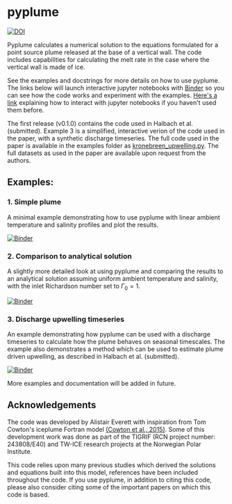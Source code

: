 # pyplume

[![DOI](https://zenodo.org/badge/DOI/10.5281/zenodo.2198959.svg)](https://doi.org/10.5281/zenodo.2198959)

Pyplume calculates a numerical solution to the equations formulated for a point
source plume released at the base of a vertical wall. The code includes
capabilities for calculating the melt rate in the case where the vertical wall
is made of ice.

See the examples and docstrings for more details on how to use pyplume. The
links below will launch interactive jupyter notebooks with
[Binder](https://mybinder.readthedocs.io/en/latest/) so you can see how the code
works and experiment with the examples. [Here's a
link](https://medium.com/codingthesmartway-com-blog/getting-started-with-jupyter-notebook-for-python-4e7082bd5d46#f8b4)
explaining how to interact with jupyter notebooks if you haven't used them
before.

The first release (v0.1.0) contains the code used in Halbach et al. (submitted).
Example 3 is a simplified, interactive verion of the code used in the paper,
with a synthetic discharge timeseries. The full code used in the paper is
available in the examples folder as
[kronebreen_upwelling.py](https://github.com/alistaireverett/pyplume/blob/master/examples/kronebreen_upwelling.py).
The full datasets as used in the paper are available upon request from the authors.

## Examples:

### 1. Simple plume

A minimal example demonstrating how to use pyplume with linear ambient
temperature and salinity profiles and plot the results.

[![Binder](https://mybinder.org/badge_logo.svg)](https://mybinder.org/v2/gh/alistaireverett/pyplume/master?filepath=examples%2Fsimple_plume.ipynb)

### 2. Comparison to analytical solution

A slightly more detailed look at using pyplume and comparing the results to an
analytical solution assuming uniform ambient temperature and salinity, with the
inlet Richardson number set to $\Gamma_0=1$.

[![Binder](https://mybinder.org/badge_logo.svg)](https://mybinder.org/v2/gh/alistaireverett/pyplume/master?filepath=examples%2Fpyplume_vs_analytical.ipynb)

### 3. Discharge upwelling timeseries

An example demonstrating how pyplume can be used with a discharge timeseries to
calculate how the plume behaves on seasonal timescales. The example also
demonstrates a method which can be used to estimate plume driven upwelling, as
described in Halbach et al. (submitted).

[![Binder](https://mybinder.org/badge_logo.svg)](https://mybinder.org/v2/gh/alistaireverett/pyplume/master?filepath=examples%2Fupwelling_timeseries.ipynb)

More examples and documentation will be added in future.

## Acknowledgements

The code was developed by Alistair Everett with inspiration from Tom Cowton's
iceplume Fortran model [(Cowton et al.,
2015)](https://doi.org/10.1002/2014JC010324). Some of this development work
was done as part of the TIGRIF (RCN project number: 243808/E40) and TW-ICE
research projects at the Norwegian Polar Institute.

This code relies upon many previous studies which derived the solutions and
equations built into this model, references have been included throughout the code.
If you use pyplume, in addition to citing this code, please also consider citing
some of the important papers on which this code is based.

